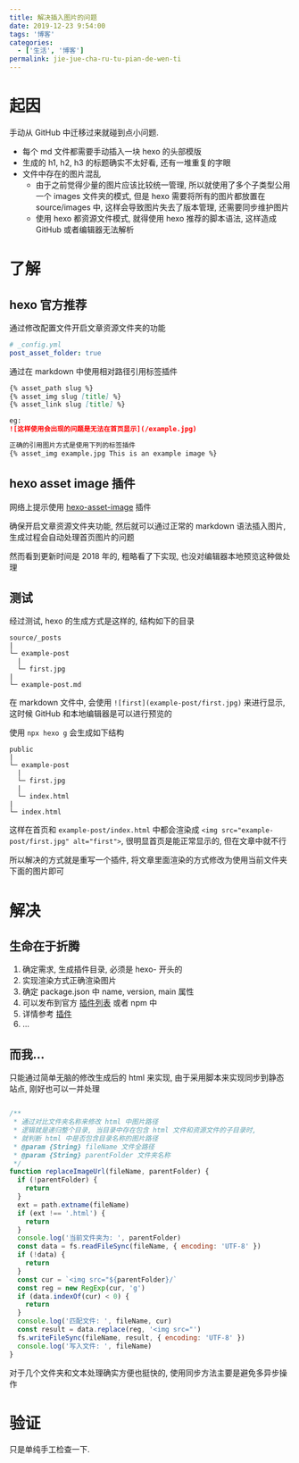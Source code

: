 ```yaml
---
title: 解决插入图片的问题
date: 2019-12-23 9:54:00
tags: '博客'
categories:
  - ['生活', '博客']
permalink: jie-jue-cha-ru-tu-pian-de-wen-ti
---
```


# 起因

手动从 GitHub 中迁移过来就碰到点小问题.

* 每个 md 文件都需要手动插入一块 hexo 的头部模版
* 生成的 h1, h2, h3 的标题确实不太好看, 还有一堆重复的字眼
* 文件中存在的图片混乱
  * 由于之前觉得少量的图片应该比较统一管理, 所以就使用了多个子类型公用一个 images 文件夹的模式, 但是 hexo 需要将所有的图片都放置在 source/images 中, 这样会导致图片失去了版本管理, 还需要同步维护图片
  * 使用 hexo 都资源文件模式, 就得使用 hexo 推荐的脚本语法, 这样造成 GitHub 或者编辑器无法解析

<!-- more -->

# 了解

## hexo 官方推荐

通过修改配置文件开启文章资源文件夹的功能

```yml
# _config.yml
post_asset_folder: true
```

通过在 markdown 中使用相对路径引用标签插件

```md
{% asset_path slug %}
{% asset_img slug [title] %}
{% asset_link slug [title] %}

eg:
![这样使用会出现的问题是无法在首页显示](/example.jpg)

正确的引用图片方式是使用下列的标签插件
{% asset_img example.jpg This is an example image %}
```

## hexo asset image 插件

网络上提示使用 [hexo-asset-image]([https://link](https://www.npmjs.com/package/hexo-asset-image)) 插件

确保开启文章资源文件夹功能, 然后就可以通过正常的 markdown 语法插入图片, 生成过程会自动处理首页图片的问题

然而看到更新时间是 2018 年的, 粗略看了下实现, 也没对编辑器本地预览这种做处理

## 测试

经过测试, hexo 的生成方式是这样的, 结构如下的目录

```
source/_posts
|
└─ example-post
  |
  └─ first.jpg
|
└─ example-post.md
```

在 markdown 文件中, 会使用 `![first](example-post/first.jpg)` 来进行显示, 这时候 GitHub 和本地编辑器是可以进行预览的

使用 `npx hexo g` 会生成如下结构

```
public
|
└─ example-post
  |
  └─ first.jpg
  |
  └─ index.html
|
└─ index.html
```

这样在首页和 `example-post/index.html` 中都会渲染成 `<img src="example-post/first.jpg" alt="first">`, 很明显首页是能正常显示的, 但在文章中就不行

所以解决的方式就是重写一个插件, 将文章里面渲染的方式修改为使用当前文件夹下面的图片即可

# 解决

## 生命在于折腾

1. 确定需求, 生成插件目录, 必须是 hexo- 开头的
2. 实现渲染方式正确渲染图片
3. 确定 package.json 中 name, version, main 属性
4. 可以发布到官方 [插件列表](https://hexo.io/plugins) 或者 npm 中
5. 详情参考 [插件](https://hexo.io/zh-cn/docs/plugins)
6. ...

## 而我...

只能通过简单无脑的修改生成后的 html 来实现, 由于采用脚本来实现同步到静态站点, 刚好也可以一并处理

```js

/**
 * 通过对比文件夹名称来修改 html 中图片路径
 * 逻辑就是递归整个目录, 当目录中存在包含 html 文件和资源文件的子目录时,
 * 就判断 html 中是否包含目录名称的图片路径
 * @param {String} fileName 文件全路径
 * @param {String} parentFolder 文件夹名称
 */
function replaceImageUrl(fileName, parentFolder) {
  if (!parentFolder) {
    return
  }
  ext = path.extname(fileName)
  if (ext !== '.html') {
    return
  }
  console.log('当前文件夹为: ', parentFolder)
  const data = fs.readFileSync(fileName, { encoding: 'UTF-8' })
  if (!data) {
    return
  }
  const cur = `<img src="${parentFolder}/`
  const reg = new RegExp(cur, 'g')
  if (data.indexOf(cur) < 0) {
    return
  }
  console.log('匹配文件: ', fileName, cur)
  const result = data.replace(reg, '<img src="')
  fs.writeFileSync(fileName, result, { encoding: 'UTF-8' })
  console.log('写入文件: ', fileName)
}
```

对于几个文件夹和文本处理确实方便也挺快的, 使用同步方法主要是避免多异步操作

# 验证

只是单纯手工检查一下.

